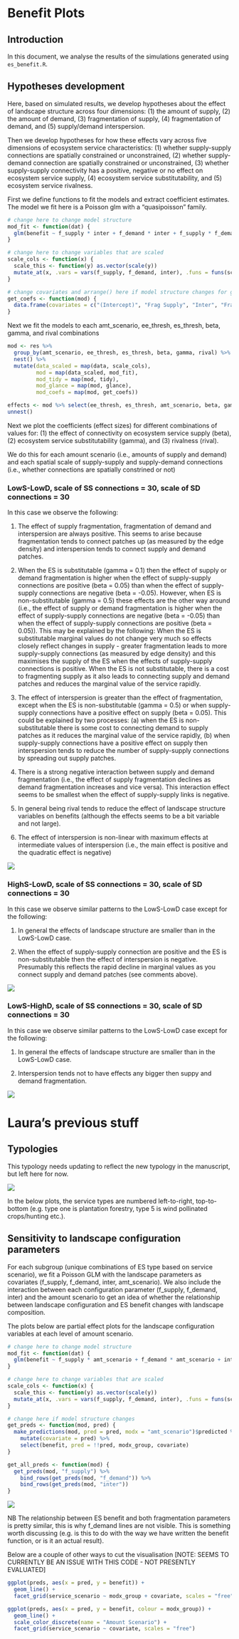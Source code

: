 Benefit Plots
================

## Introduction

In this document, we analyse the results of the simulations generated
using `es_benefit.R`.

## Hypotheses development

Here, based on simulated results, we develop hypotheses about the effect
of landscape structure across four dimensions: (1) the amount of supply,
(2) the amount of demand, (3) fragmentation of supply, (4) fragmentation
of demand, and (5) supply/demand interspersion.

Then we develop hypotheses for how these effects vary across five
dimensions of ecosystem service characteristics: (1) whether
supply-supply connections are spatially constrained or unconstrained,
(2) whether supply-demand connection are spatially constrained or
unconstrained, (3) whether supply-supply connectivity has a positive,
negative or no effect on ecosystem service supply, (4) ecosystem service
substitutability, and (5) ecosystem service rivalness.

First we define functions to fit the models and extract coefficient
estimates. The model we fit here is a Poisson glm with a “quasipoisson”
family.

``` r
# change here to change model structure
mod_fit <- function(dat) {
  glm(benefit ~ f_supply * inter + f_demand * inter + f_supply * f_demand + I(f_supply ^ 2) + I(f_demand ^ 2) + I(inter ^ 2), data = dat, family = "quasipoisson")
}

# change here to change variables that are scaled
scale_cols <- function(x) {
  scale_this <- function(y) as.vector(scale(y))
  mutate_at(x, .vars = vars(f_supply, f_demand, inter), .funs = funs(scale_this))
}

# change covariates and arrange() here if model structure changes for getting coefficients and standard errors
get_coefs <- function(mod) {
  data.frame(covariates = c("(Intercept)", "Frag Supply", "Inter", "Frag Demand", "Frag Supply ^ 2", "Frag Demand ^ 2", "Inter ^ 2", "Frag Supply * Inter", "Frag Demand * Inter", "Frag Supply * Frag Demand"), estimates = summary(mod)$coefficients[,1], serrors = summary(mod)$coefficients[,2]) %>% as_tibble() %>% arrange(c(1 ,2 , 6, 4, 3, 5, 7, 9, 10, 8))  
}
```

Next we fit the models to each amt\_scenario, ee\_thresh, es\_thresh,
beta, gamma, and rival combinations

``` r
mod <- res %>%
  group_by(amt_scenario, ee_thresh, es_thresh, beta, gamma, rival) %>%
  nest() %>%
  mutate(data_scaled = map(data, scale_cols),
         mod = map(data_scaled, mod_fit),
         mod_tidy = map(mod, tidy),
         mod_glance = map(mod, glance),
         mod_coefs = map(mod, get_coefs))

effects <- mod %>% select(ee_thresh, es_thresh, amt_scenario, beta, gamma, rival, mod_coefs) %>%
unnest()         
```

Next we plot the coefficients (effect sizes) for different combinations
of values for: (1) the effect of connectivity on ecosystem service
supply (beta), (2) ecosystem service substitutability (gamma), and (3)
rivalness (rival).

We do this for each amount scenario (i.e., amounts of supply and demand)
and each spatial scale of supply-supply and supply-demand connections
(i.e., whether connections are spatially constrined or
not)

### LowS-LowD, scale of SS connections = 30, scale of SD connections = 30

In this case we observe the following:

1)  The effect of supply fragmentation, fragmentation of demand and
    interspersion are always positive. This seems to arise because
    fragmentation tends to connect patches up (as measured by the edge
    density) and interspersion tends to connect supply and demand
    patches.

2)  When the ES is substitutable (gamma = 0.1) then the effect of supply
    or demand fragmentation is higher when the effect of supply-supply
    connections are positive (beta = 0.05) than when the effect of
    supply-supply connections are negative (beta = -0.05). However, when
    ES is non-substitutable (gamma = 0.5) these effects are the other
    way around (i.e., the effect of supply or demand fragmentation is
    higher when the effect of supply-supply connections are negative
    (beta = -0.05) than when the effect of supply-supply connections are
    positive (beta = 0.05)). This may be explained by the following:
    When the ES is substitutable marginal values do not change very much
    so effects closely reflect changes in supply - greater fragmentation
    leads to more supply-supply connections (as measured by edge
    density) and this maximises the supply of the ES when the effects of
    supply-supply connections is positive. When the ES is not
    substitutable, there is a cost to fragmenting supply as it also
    leads to connecting supply and demand patches and reduces the
    marginal value of the service rapidly.

3)  The effect of interspersion is greater than the effect of
    fragmentation, except when the ES is non-substitutable (gamma = 0.5)
    or when supply-supply connections have a positive effect on supply
    (beta = 0.05). This could be explained by two processes: (a) when
    the ES is non-substitutable there is some cost to connecting demand
    to supply patches as it reduces the marginal value of the service
    rapidly, (b) when supply-supply connections have a positive effect
    on supply then interspersion tends to reduce the number of
    supply-supply connections by spreading out supply patches.

4)  There is a strong negative interaction between supply and demand
    fragmentation (i.e., the effect of supply fragmentation declines as
    demand fragmentation increases and vice versa). This interaction
    effect seems to be smallest when the effect of supply-supply links
    is negative.

5)  In general being rival tends to reduce the effect of landscape
    structure variables on benefits (although the effects seems to be a
    bit variable and not large).

6)  The effect of interspersion is non-linear with maximum effects at
    intermediate values of interspersion (i.e., the main effect is
    positive and the quadratic effect is
negative)

![](benefit_plots_files/figure-gfm/LowSLowD3030-1.png)<!-- -->

### HighS-LowD, scale of SS connections = 30, scale of SD connections = 30

In this case we observe similar patterns to the LowS-LowD case except
for the following:

1)  In general the effects of landscape structure are smaller than in
    the LowS-LowD case.

2)  When the effect of supply-supply connection are positive and the ES
    is non-substitutable then the effect of interspersion is negative.
    Presumably this reflects the rapid decline in marginal values as you
    connect supply and demand patches (see comments
above).

![](benefit_plots_files/figure-gfm/HighSLowD3030-1.png)<!-- -->

### LowS-HighD, scale of SS connections = 30, scale of SD connections = 30

In this case we observe similar patterns to the LowS-LowD case except
for the following:

1)  In general the effects of landscape structure are smaller than in
    the LowS-LowD case.

2)  Interspersion tends not to have effects any bigger then suppy and
    demand fragmentation.

![](benefit_plots_files/figure-gfm/LowSHighD3030-1.png)<!-- -->

# Laura’s previous stuff

## Typologies

This typology needs updating to reflect the new typology in the
manuscript, but left here for now.

![](figs/typology.png)<!-- -->

In the below plots, the service types are numbered left-to-right,
top-to-bottom (e.g. type one is plantation forestry, type 5 is wind
pollinated crops/hunting etc.).

## Sensitivity to landscape configuration parameters

For each subgroup (unique combinations of ES type based on service
scenario), we fit a Poisson GLM with the landscape parameters as
covariates (f\_supply, f\_demand, inter, amt\_scenario). We also include
the interaction between each configuration parameter (f\_supply,
f\_demand, inter) and the amount scenario to get an idea of whether the
relationship between landscape configuration and ES benefit changes with
landscape composition.

The plots below are partial effect plots for the landscape configuration
variables at each level of amount scenario.

``` r
# change here to change model structure
mod_fit <- function(dat) {
  glm(benefit ~ f_supply * amt_scenario + f_demand * amt_scenario + inter * amt_scenario, data = dat, family = "poisson")
}

# change here to change variables that are scaled
scale_cols <- function(x) {
  scale_this <- function(y) as.vector(scale(y))
  mutate_at(x, .vars = vars(f_supply, f_demand, inter), .funs = funs(scale_this))
}

# change here if model structure changes
get_preds <- function(mod, pred) {
  make_predictions(mod, pred = pred, modx = "amt_scenario")$predicted %>%
    mutate(covariate = pred) %>%
    select(benefit, pred = !!pred, modx_group, covariate)
}

get_all_preds <- function(mod) {
  get_preds(mod, "f_supply") %>%
    bind_rows(get_preds(mod, "f_demand")) %>%
    bind_rows(get_preds(mod, "inter"))
}
```

![](benefit_plots_files/figure-gfm/unnamed-chunk-2-1.png)<!-- -->

NB The relationship between ES benefit and both fragmentation parameters
is pretty similar, this is why f\_demand lines are not visible. This is
something worth discussing (e.g. is this to do with the way we have
written the benefit function, or is it an actual result).

Below are a couple of other ways to cut the visualisation \[NOTE: SEEMS
TO CURRENTLY BE AN ISSUE WITH THIS CODE - NOT PRESENTLY EVALUATED\]

``` r
ggplot(preds, aes(x = pred, y = benefit)) +
  geom_line() +
  facet_grid(service_scenario ~ modx_group + covariate, scales = "free")
```

``` r
ggplot(preds, aes(x = pred, y = benefit, colour = modx_group)) +
  geom_line() +
  scale_color_discrete(name = "Amount Scenario") +
  facet_grid(service_scenario ~ covariate, scales = "free")
```
